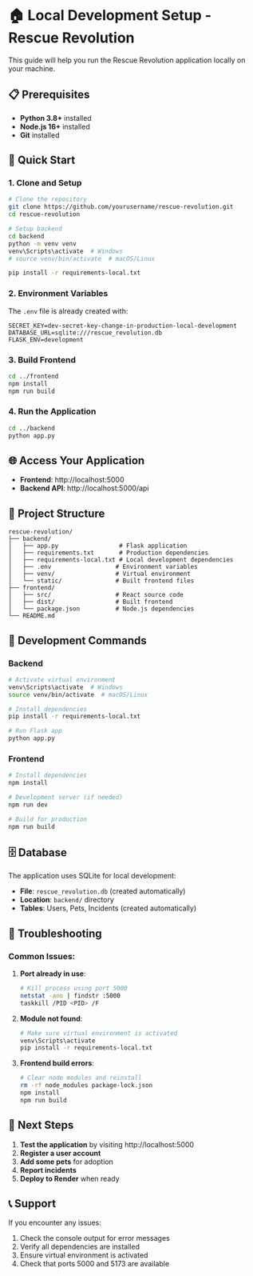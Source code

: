 # 🏠 Local Development Setup - Rescue Revolution

This guide will help you run the Rescue Revolution application locally on your machine.

## 📋 Prerequisites

- **Python 3.8+** installed
- **Node.js 16+** installed
- **Git** installed

## 🚀 Quick Start

### 1. Clone and Setup

```bash
# Clone the repository
git clone https://github.com/yourusername/rescue-revolution.git
cd rescue-revolution

# Setup backend
cd backend
python -m venv venv
venv\Scripts\activate  # Windows
# source venv/bin/activate  # macOS/Linux

pip install -r requirements-local.txt
```

### 2. Environment Variables

The `.env` file is already created with:
```env
SECRET_KEY=dev-secret-key-change-in-production-local-development
DATABASE_URL=sqlite:///rescue_revolution.db
FLASK_ENV=development
```

### 3. Build Frontend

```bash
cd ../frontend
npm install
npm run build
```

### 4. Run the Application

```bash
cd ../backend
python app.py
```

## 🌐 Access Your Application

- **Frontend**: http://localhost:5000
- **Backend API**: http://localhost:5000/api

## 📁 Project Structure

```
rescue-revolution/
├── backend/
│   ├── app.py                 # Flask application
│   ├── requirements.txt       # Production dependencies
│   ├── requirements-local.txt # Local development dependencies
│   ├── .env                  # Environment variables
│   ├── venv/                 # Virtual environment
│   └── static/               # Built frontend files
├── frontend/
│   ├── src/                  # React source code
│   ├── dist/                 # Built frontend
│   └── package.json          # Node.js dependencies
└── README.md
```

## 🔧 Development Commands

### Backend
```bash
# Activate virtual environment
venv\Scripts\activate  # Windows
source venv/bin/activate  # macOS/Linux

# Install dependencies
pip install -r requirements-local.txt

# Run Flask app
python app.py
```

### Frontend
```bash
# Install dependencies
npm install

# Development server (if needed)
npm run dev

# Build for production
npm run build
```

## 🗄️ Database

The application uses SQLite for local development:
- **File**: `rescue_revolution.db` (created automatically)
- **Location**: `backend/` directory
- **Tables**: Users, Pets, Incidents (created automatically)

## 🚨 Troubleshooting

### Common Issues:

1. **Port already in use**:
   ```bash
   # Kill process using port 5000
   netstat -ano | findstr :5000
   taskkill /PID <PID> /F
   ```

2. **Module not found**:
   ```bash
   # Make sure virtual environment is activated
   venv\Scripts\activate
   pip install -r requirements-local.txt
   ```

3. **Frontend build errors**:
   ```bash
   # Clear node modules and reinstall
   rm -rf node_modules package-lock.json
   npm install
   npm run build
   ```

## 🎯 Next Steps

1. **Test the application** by visiting http://localhost:5000
2. **Register a user account**
3. **Add some pets** for adoption
4. **Report incidents**
5. **Deploy to Render** when ready

## 📞 Support

If you encounter any issues:
1. Check the console output for error messages
2. Verify all dependencies are installed
3. Ensure virtual environment is activated
4. Check that ports 5000 and 5173 are available
